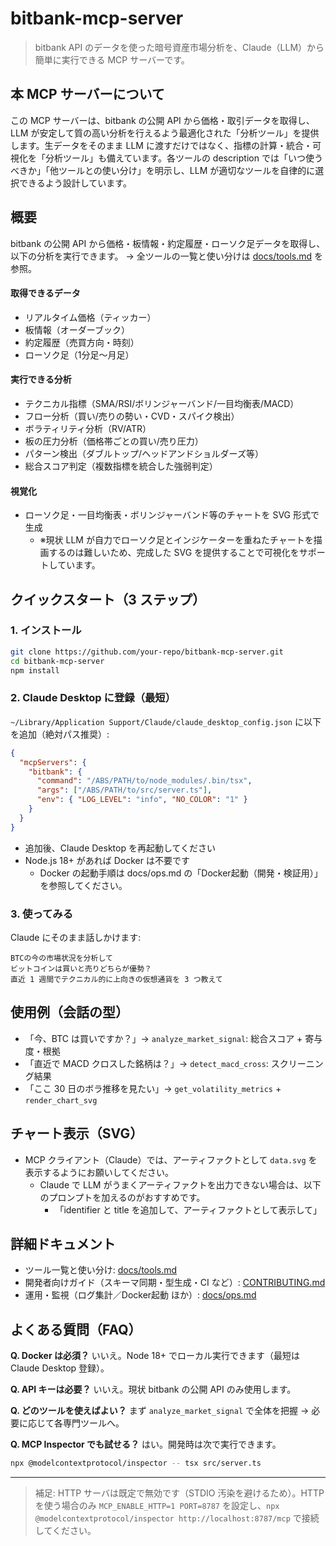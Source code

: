 # bitbank-mcp-server

> bitbank API のデータを使った暗号資産市場分析を、Claude（LLM）から簡単に実行できる MCP サーバーです。

## 本 MCP サーバーについて
この MCP サーバーは、bitbank の公開 API から価格・取引データを取得し、LLM が安定して質の高い分析を行えるよう最適化された「分析ツール」を提供します。生データをそのまま LLM に渡すだけではなく、指標の計算・統合・可視化を「分析ツール」も備えています。各ツールの description では「いつ使うべきか」「他ツールとの使い分け」を明示し、LLM が適切なツールを自律的に選択できるよう設計しています。

## 概要
bitbank の公開 API から価格・板情報・約定履歴・ローソク足データを取得し、以下の分析を実行できます。
→ 全ツールの一覧と使い分けは [docs/tools.md](docs/tools.md) を参照。

#### 取得できるデータ
- リアルタイム価格（ティッカー）
- 板情報（オーダーブック）
- 約定履歴（売買方向・時刻）
- ローソク足（1分足〜月足）

#### 実行できる分析
- テクニカル指標（SMA/RSI/ボリンジャーバンド/一目均衡表/MACD）
- フロー分析（買い/売りの勢い・CVD・スパイク検出）
- ボラティリティ分析（RV/ATR）
- 板の圧力分析（価格帯ごとの買い/売り圧力）
- パターン検出（ダブルトップ/ヘッドアンドショルダーズ等）
- 総合スコア判定（複数指標を統合した強弱判定）

#### 視覚化
- ローソク足・一目均衡表・ボリンジャーバンド等のチャートを SVG 形式で生成
  - ※現状 LLM が自力でローソク足とインジケーターを重ねたチャートを描画するのは難しいため、完成した SVG を提供することで可視化をサポートしています。

## クイックスタート（3 ステップ）

### 1. インストール
```bash
git clone https://github.com/your-repo/bitbank-mcp-server.git
cd bitbank-mcp-server
npm install
```

### 2. Claude Desktop に登録（最短）
`~/Library/Application Support/Claude/claude_desktop_config.json` に以下を追加（絶対パス推奨）:
```json
{
  "mcpServers": {
    "bitbank": {
      "command": "/ABS/PATH/to/node_modules/.bin/tsx",
      "args": ["/ABS/PATH/to/src/server.ts"],
      "env": { "LOG_LEVEL": "info", "NO_COLOR": "1" }
    }
  }
}
```
- 追加後、Claude Desktop を再起動してください
- Node.js 18+ があれば Docker は不要です
  - Docker の起動手順は docs/ops.md の「Docker起動（開発・検証用）」を参照してください。

### 3. 使ってみる
Claude にそのまま話しかけます:
```
BTCの今の市場状況を分析して
ビットコインは買いと売りどちらが優勢？
直近 1 週間でテクニカル的に上向きの仮想通貨を 3 つ教えて
```

## 使用例（会話の型）
- 「今、BTC は買いですか？」→ `analyze_market_signal`: 総合スコア + 寄与度・根拠
- 「直近で MACD クロスした銘柄は？」→ `detect_macd_cross`: スクリーニング結果
- 「ここ 30 日のボラ推移を見たい」→ `get_volatility_metrics` + `render_chart_svg`

## チャート表示（SVG）
- MCP クライアント（Claude）では、アーティファクトとして `data.svg` を表示するようにお願いしてください。
  - Claude で LLM がうまくアーティファクトを出力できない場合は、以下のプロンプトを加えるのがおすすめです。
    - 「identifier と title を追加して、アーティファクトとして表示して」 

## 詳細ドキュメント
- ツール一覧と使い分け: [docs/tools.md](docs/tools.md)
- 開発者向けガイド（スキーマ同期・型生成・CI など）: [CONTRIBUTING.md](CONTRIBUTING.md)
- 運用・監視（ログ集計／Docker起動 ほか）: [docs/ops.md](docs/ops.md)

## よくある質問（FAQ）
**Q. Docker は必須？** いいえ。Node 18+ でローカル実行できます（最短は Claude Desktop 登録）。

**Q. API キーは必要？** いいえ。現状 bitbank の公開 API のみ使用します。

**Q. どのツールを使えばよい？** まず `analyze_market_signal` で全体を把握 → 必要に応じて各専門ツールへ。

**Q. MCP Inspector でも試せる？** はい。開発時は次で実行できます。
```bash
npx @modelcontextprotocol/inspector -- tsx src/server.ts
```

---

> 補足: HTTP サーバは既定で無効です（STDIO 汚染を避けるため）。HTTP を使う場合のみ `MCP_ENABLE_HTTP=1 PORT=8787` を設定し、`npx @modelcontextprotocol/inspector http://localhost:8787/mcp` で接続してください。